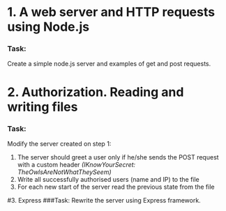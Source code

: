 # 1. A web server and HTTP requests using Node.js
### Task:
Create a simple node.js server and examples of get and post requests.

# 2. Authorization. Reading and writing files
### Task:
Modify the server created on step 1:
1. The server should greet a user only if he/she sends the POST request with a custom header *(IKnowYourSecret: TheOwlsAreNotWhatTheySeem)*
2. Write all successfully authorised users (name and IP) to the file
3. For each new start of the server read the previous state from the file

#3. Express
###Task:
Rewrite the server using Express framework.